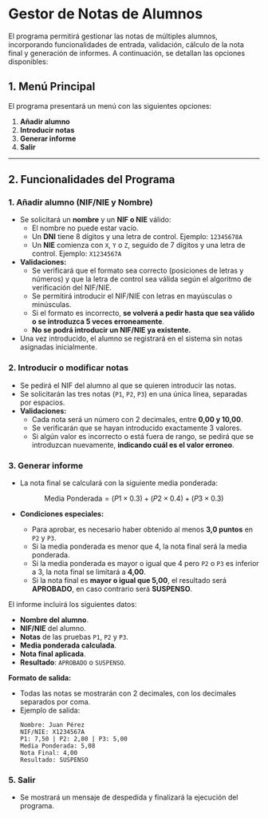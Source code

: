 # Gestor de Notas de Alumnos

El programa permitirá gestionar las notas de múltiples alumnos, incorporando funcionalidades de entrada, validación, cálculo de la nota final y generación de informes. A continuación, se detallan las opciones disponibles:

## 1. Menú Principal

El programa presentará un menú con las siguientes opciones:

1. **Añadir alumno**
2. **Introducir notas**
3. **Generar informe**
5. **Salir**

---

## 2. Funcionalidades del Programa

### 1. Añadir alumno (NIF/NIE y Nombre)

- Se solicitará un **nombre** y un **NIF o NIE** válido:
  - El nombre no puede estar vacío.
  - Un **DNI** tiene 8 dígitos y una letra de control. Ejemplo: `12345678A`
  - Un **NIE** comienza con `X`, `Y` o `Z`, seguido de 7 dígitos y una letra de control. Ejemplo: `X1234567A`
- **Validaciones:**
  - Se verificará que el formato sea correcto (posiciones de letras y números) y que la letra de control sea válida según el algoritmo de verificación del NIF/NIE.
  - Se permitirá introducir el NIF/NIE con letras en mayúsculas o minúsculas.
  - Si el formato es incorrecto, **se volverá a pedir hasta que sea válido o se introduzca 5 veces erroneamente**.
  - **No se podrá introducir un NIF/NIE ya existente.**
- Una vez introducido, el alumno se registrará en el sistema sin notas asignadas inicialmente.

### 2. Introducir o modificar notas

- Se pedirá el NIF del alumno al que se quieren introducir las notas.
- Se solicitarán las tres notas (`P1`, `P2`, `P3`) en una única línea, separadas por espacios.
- **Validaciones:**
  - Cada nota será un número con 2 decimales, entre **0,00 y 10,00**.
  - Se verificarán que se hayan introducido exactamente 3 valores.
  - Si algún valor es incorrecto o está fuera de rango, se pedirá que se introduzcan nuevamente, **indicando cuál es el valor erroneo**.

### 3. Generar informe

- La nota final se calculará con la siguiente media ponderada:

$$ \text{Media Ponderada} = (P1 \times 0.3) + (P2 \times 0.4) + (P3 \times 0.3) $$

- **Condiciones especiales:**

  - Para aprobar, es necesario haber obtenido al menos **3,0 puntos** en `P2` y `P3`.
  - Si la media ponderada es menor que 4, la nota final será la media ponderada.
  - Si la media ponderada es mayor o igual que 4 pero `P2` o `P3` es inferior a 3, la nota final se limitará a **4,00**.
  - Si la nota final es **mayor o igual que 5,00**, el resultado será **APROBADO**, en caso contrario será **SUSPENSO**.

El informe incluirá los siguientes datos:

- **Nombre del alumno**.
- **NIF/NIE** del alumno.
- **Notas** de las pruebas `P1`, `P2` y `P3`.
- **Media ponderada calculada**.
- **Nota final aplicada**.
- **Resultado**: `APROBADO` o `SUSPENSO`.

**Formato de salida:**

- Todas las notas se mostrarán con 2 decimales, con los decimales separados por coma.
- Ejemplo de salida:
  ```
  Nombre: Juan Pérez
  NIF/NIE: X1234567A
  P1: 7,50 | P2: 2,80 | P3: 5,00
  Media Ponderada: 5,08
  Nota Final: 4,00
  Resultado: SUSPENSO
  ```

### 5. Salir

- Se mostrará un mensaje de despedida y finalizará la ejecución del programa.
